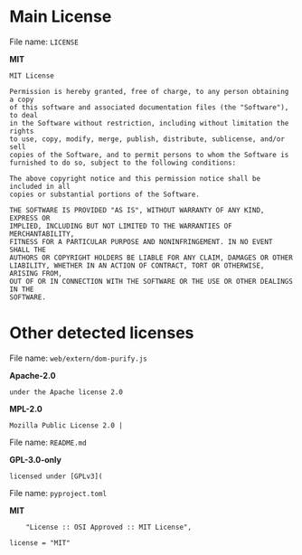 # Main License
File name: `LICENSE`

**MIT**
```
MIT License
```
```
Permission is hereby granted, free of charge, to any person obtaining a copy
of this software and associated documentation files (the "Software"), to deal
in the Software without restriction, including without limitation the rights
to use, copy, modify, merge, publish, distribute, sublicense, and/or sell
copies of the Software, and to permit persons to whom the Software is
furnished to do so, subject to the following conditions:

The above copyright notice and this permission notice shall be included in all
copies or substantial portions of the Software.

THE SOFTWARE IS PROVIDED "AS IS", WITHOUT WARRANTY OF ANY KIND, EXPRESS OR
IMPLIED, INCLUDING BUT NOT LIMITED TO THE WARRANTIES OF MERCHANTABILITY,
FITNESS FOR A PARTICULAR PURPOSE AND NONINFRINGEMENT. IN NO EVENT SHALL THE
AUTHORS OR COPYRIGHT HOLDERS BE LIABLE FOR ANY CLAIM, DAMAGES OR OTHER
LIABILITY, WHETHER IN AN ACTION OF CONTRACT, TORT OR OTHERWISE, ARISING FROM,
OUT OF OR IN CONNECTION WITH THE SOFTWARE OR THE USE OR OTHER DEALINGS IN THE
SOFTWARE.
```
# Other detected licenses
File name: `web/extern/dom-purify.js`

**Apache-2.0**
```
under the Apache license 2.0
```
**MPL-2.0**
```
Mozilla Public License 2.0 |
```
File name: `README.md`

**GPL-3.0-only**
```
licensed under [GPLv3](
```
File name: `pyproject.toml`

**MIT**
```
    "License :: OSI Approved :: MIT License",
```
```
license = "MIT"
```
